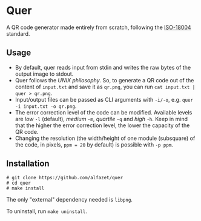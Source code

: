 # Quer
A QR code generator made entirely from scratch, following the [ISO-18004](https://www.iso.org/standard/83389.html) standard.

## Usage
- By default, quer reads input from stdin and writes the raw bytes of the output image to stdout.
- Quer follows the *UNIX philosophy*. So, to generate a QR code out of the content of `input.txt` and save it as `qr.png`, you can run `cat input.txt | quer > qr.png`.
- Input/output files can be passed as CLI arguments with `-i/-o`, e.g. `quer -i input.txt -o qr.png`.
- The error correction level of the code can be modified. Available levels are *low* `-l` (default), *medium* `-m`, *quartile* `-q` and *high* `-h`. Keep in mind that the higher the error correction level, the lower the capacity of the QR code.
- Changing the resolution (the width/height of one module (subsquare) of the code, in pixels, `ppm = 20` by default) is possible with `-p ppm`.

## Installation
```
# git clone https://github.com/alfazet/quer
# cd quer
# make install
```
The only "external" dependency needed is `libpng`. 

To uninstall, run `make uninstall`.
